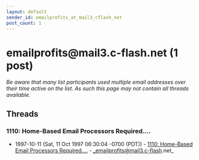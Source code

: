 ```yaml
---
layout: default
sender_id: emailprofits_at_mail3_cflash_net
post_count: 1
---
```


# emailprofits<span>@</span>mail3.c-flash.net (1 post)

_Be aware that many list participants used multiple email addresses over their time active on the list. As such this page may not contain all threads available._

## Threads

### 1110:  Home-Based Email Processors Required....
+ 1997-10-11 (Sat, 11 Oct 1997 06:30:04 -0700 (PDT)) - [1110:  Home-Based Email Processors Required....](/archive/1997/10/73d2496a2e64899d5a8411c99d5ff496f81a80ce01a66ac1d3f34a16b0a24869) - _emailprofits@mail3.c-flash.net_

